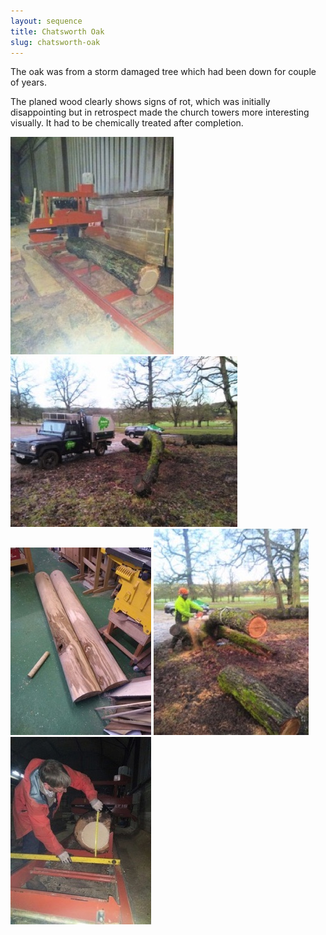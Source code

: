```yaml
---
layout: sequence
title: Chatsworth Oak
slug: chatsworth-oak
---
```


The oak was from a storm damaged tree which had been down for couple of years.

The planed wood clearly shows signs of rot, which was initially disappointing but in retrospect made the church towers more interesting visually. It had to be chemically treated after completion.

![](/assets/images/chatsworth-oak/IMG_20180122_183039525-filtered.jpg)
![](/assets/images/chatsworth-oak/IMG_20180119_083037103-filtered.jpg)
![](/assets/images/chatsworth-oak/IMG_20180124_160743438.jpg)
![](/assets/images/chatsworth-oak/IMG_20180119_084157738-filtered.jpg)
![](/assets/images/chatsworth-oak/IMG_20180122_183418360-filtered.jpg)
